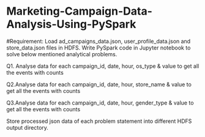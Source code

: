 # Marketing-Campaign-Data-Analysis-Using-PySpark
#Requirement:  Load ad_campaigns_data.json, user_profile_data.json and store_data.json files in HDFS. 
Write PySpark code in Jupyter notebook to solve below mentioned analytical problems. 

Q1. Analyse data for each campaign_id, date, hour, os_type & value to get all the events with counts

Q2.Analyse data for each campaign_id, date, hour, store_name & value to get all the
events with counts

Q3.Analyse data for each campaign_id, date, hour, gender_type & value to get all the
events with counts

Store processed json data of each problem statement into different HDFS output directory.
